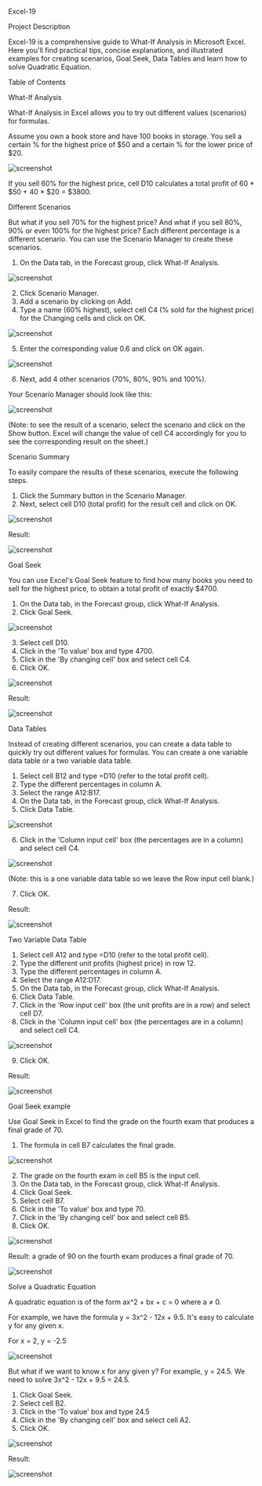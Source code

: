Excel-19

Project Description

Excel-19 is a comprehensive guide to What-If Analysis in Microsoft Excel. Here you'll find practical tips, concise explanations, and illustrated examples for creating scenarios, Goal Seek, Data Tables and learn how to solve Quadratic Equation.

Table of Contents

What-If Analysis

What-If Analysis in Excel allows you to try out different values (scenarios) for formulas.

Assume you own a book store and have 100 books in storage. You sell a certain % for the highest price of $50 and a certain % for the lower price of $20.

![screenshot](Screenshots/What1.png)

If you sell 60% for the highest price, cell D10 calculates a total profit of 60 * $50 + 40 * $20 = $3800.

Different Scenarios

But what if you sell 70% for the highest price? And what if you sell 80%, 90% or even 100% for the highest price? Each different percentage is a different scenario. You can use the Scenario Manager to create these scenarios.

1. On the Data tab, in the Forecast group, click What-If Analysis.

![screenshot](Screenshots/What2.png)

2. Click Scenario Manager.
3. Add a scenario by clicking on Add.
4. Type a name (60% highest), select cell C4 (% sold for the highest price) for the Changing cells and click on OK.

![screenshot](Screenshots/What3.png)

5. Enter the corresponding value 0.6 and click on OK again.

![screenshot](Screenshots/What4.png)

6. Next, add 4 other scenarios (70%, 80%, 90% and 100%).

Your Scenario Manager should look like this:

![screenshot](Screenshots/What5.png)

(Note: to see the result of a scenario, select the scenario and click on the Show button. Excel will change the value of cell C4 accordingly for you to see the corresponding result on the sheet.)

Scenario Summary

To easily compare the results of these scenarios, execute the following steps.

1. Click the Summary button in the Scenario Manager.
2. Next, select cell D10 (total profit) for the result cell and click on OK.

![screenshot](Screenshots/What6.png)

Result:

![screenshot](Screenshots/What7.png)

Goal Seek

You can use Excel's Goal Seek feature to find how many books you need to sell for the highest price, to obtain a total profit of exactly $4700.

1. On the Data tab, in the Forecast group, click What-If Analysis.
2. Click Goal Seek.

![screenshot](Screenshots/Goal1.png)

3. Select cell D10.
4. Click in the 'To value' box and type 4700.
5. Click in the 'By changing cell' box and select cell C4.
6. Click OK.

![screenshot](Screenshots/Goal2.png)

Result: 

![screenshot](Screenshots/Goal3.png)

Data Tables

Instead of creating different scenarios, you can create a data table to quickly try out different values for formulas. You can create a one variable data table or a two variable data table.

1. Select cell B12 and type =D10 (refer to the total profit cell).
2. Type the different percentages in column A.
3. Select the range A12:B17.
4. On the Data tab, in the Forecast group, click What-If Analysis.
5. Click Data Table.

![screenshot](Screenshots/Data1.png)

6. Click in the 'Column input cell' box (the percentages are in a column) and select cell C4.

![screenshot](Screenshots/Data2.png)

(Note: this is a one variable data table so we leave the Row input cell blank.)

7. Click OK.

Result:

![screenshot](Screenshots/Data3.png)

Two Variable Data Table

1. Select cell A12 and type =D10 (refer to the total profit cell).
2. Type the different unit profits (highest price) in row 12.
3. Type the different percentages in column A.
4. Select the range A12:D17.
5. On the Data tab, in the Forecast group, click What-If Analysis.
6. Click Data Table.
7. Click in the 'Row input cell' box (the unit profits are in a row) and select cell D7.
8. Click in the 'Column input cell' box (the percentages are in a column) and select cell C4.

![screenshot](Screenshots/Data4.png)

9. Click OK.

Result:

![screenshot](Screenshots/Data5.png)

Goal Seek example

Use Goal Seek in Excel to find the grade on the fourth exam that produces a final grade of 70.

1. The formula in cell B7 calculates the final grade.

![screenshot](Screenshots/Goal4.png)

2. The grade on the fourth exam in cell B5 is the input cell.
3. On the Data tab, in the Forecast group, click What-If Analysis.
4. Click Goal Seek.
5. Select cell B7.
6. Click in the 'To value' box and type 70.
7. Click in the 'By changing cell' box and select cell B5.
8. Click OK.

![screenshot](Screenshots/Goal5.png)

Result: a grade of 90 on the fourth exam produces a final grade of 70.

![screenshot](Screenshots/Goal6.png)

Solve a Quadratic Equation

A quadratic equation is of the form ax^2 + bx + c = 0 where a ≠ 0. 

For example, we have the formula y = 3x^2 - 12x + 9.5. It's easy to calculate y for any given x.

For x = 2, y = -2.5

![screenshot](Screenshots/Goal7.png)

But what if we want to know x for any given y? For example, y = 24.5. We need to solve 3x^2 - 12x + 9.5 = 24.5. 

1. Click Goal Seek.
2. Select cell B2.
3. Click in the 'To value' box and type 24.5
4. Click in the 'By changing cell' box and select cell A2.
5. Click OK.

![screenshot](Screenshots/Goal8.png)

Result:

![screenshot](Screenshots/Goal9.png)
